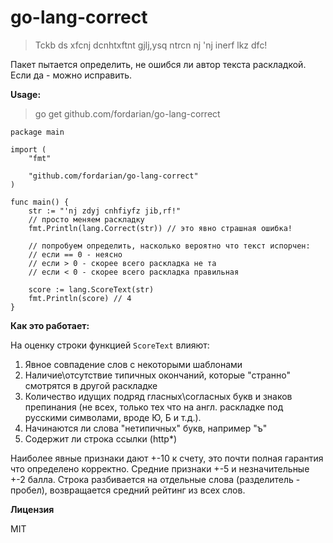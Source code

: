 # go-lang-correct

> Tckb ds xfcnj dcnhtxftnt gjlj,ysq ntrcn nj 'nj inerf lkz dfc!

Пакет пытается определить, не ошибся ли автор текста раскладкой. Если да - можно исправить.

**Usage:**

> go get github.com/fordarian/go-lang-correct

```golang
package main

import (
    "fmt"

    "github.com/fordarian/go-lang-correct"
)

func main() {
    str := "'nj zdyj cnhfiyfz jib,rf!"
    // просто меняем раскладку
	fmt.Println(lang.Correct(str)) // это явно страшная ошибка!

	// попробуем определить, насколько вероятно что текст испорчен:
	// если == 0 - неясно
	// если > 0 - скорее всего раскладка не та
	// если < 0 - скорее всего раскладка правильная

	score := lang.ScoreText(str)
	fmt.Println(score) // 4
}

```

**Как это работает:**

На оценку строки функцией `ScoreText` влияют:
1) Явное совпадение слов с некоторыми шаблонами
2) Наличие\отсутствие типичных окончаний, которые "странно" смотрятся в другой раскладке
3) Количество идущих подряд гласных\согласных букв и знаков препинания (не всех, только тех что на англ. раскладке под русскими символами, вроде Ю, Б и т.д.). 
4) Начинаются ли слова "нетипичных" букв, например "ъ"
5) Содержит ли строка ссылки (http*)

Наиболее явные признаки дают +-10 к счету, это почти полная гарантия что определено корректно.
Средние признаки +-5 и незначительные +-2 балла. Строка разбивается на отдельные слова (разделитель - пробел), возвращается средний рейтинг из всех слов. 


**Лицензия**

MIT
